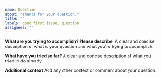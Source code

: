 ```yaml
---
name: Question
about: "Thanks for your question."
title: ""
labels: good first issue, question
assignees: ""
---
```


**What are you trying to accomplish? Please describe.**
A clear and concise description of what is your question and what you're trying to accomplish.

**What have you tried so far?**
A clear and concise description of what you tried to do already.

**Additional context**
Add any other context or comment about your question.
